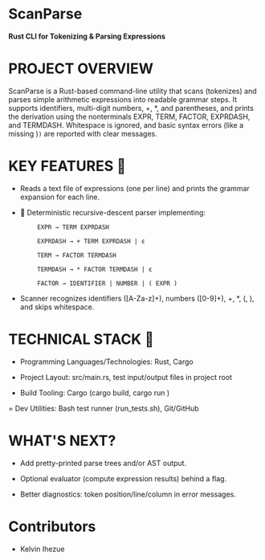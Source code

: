 # ScanParse
**Rust CLI for Tokenizing & Parsing Expressions**

# PROJECT OVERVIEW
ScanParse is a Rust-based command-line utility that scans (tokenizes) and parses simple arithmetic expressions into readable grammar steps. It supports identifiers, multi-digit numbers, +, *, and parentheses, and prints the derivation using the nonterminals EXPR, TERM, FACTOR, EXPRDASH, and TERMDASH. Whitespace is ignored, and basic syntax errors (like a missing )`)` are reported with clear messages.

# KEY FEATURES 🔑
- Reads a text file of expressions (one per line) and prints the grammar expansion for each line.

- 🧩 Deterministic recursive-descent parser implementing:
```
        EXPR → TERM EXPRDASH

        EXPRDASH → + TERM EXPRDASH | ε

        TERM → FACTOR TERMDASH

        TERMDASH → * FACTOR TERMDASH | ε

        FACTOR → IDENTIFIER | NUMBER | ( EXPR ) 
```

- Scanner recognizes identifiers ([A-Za-z]+), numbers ([0-9]+), +, *, (, ), and skips whitespace.


# TECHNICAL STACK 🧱
- Programming Languages/Technologies: Rust, Cargo

- Project Layout: src/main.rs, test input/output files in project root

- Build Tooling: Cargo (cargo build, cargo run <file>)

= Dev Utilities: Bash test runner (run_tests.sh), Git/GitHub

# WHAT'S NEXT?
- Add pretty-printed parse trees and/or AST output.

- Optional evaluator (compute expression results) behind a flag.

- Better diagnostics: token position/line/column in error messages.

# Contributors

- Kelvin Ihezue
